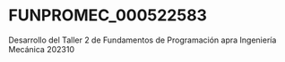 # FUNPROMEC_000522583
Desarrollo del Taller 2 de Fundamentos de Programación apra Ingeniería Mecánica 202310
